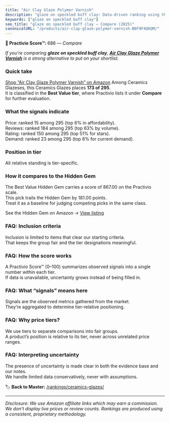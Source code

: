 ```yaml
---
title: "Air Clay Glaze Polymer Varnish"
description: "glaze on speckled buff clay: Data-driven ranking using the Practivio Score™. Positioned by quality, value, demand, findability, momentum."
keywords: ["glaze on speckled buff clay"]
seo_title: "glaze on speckled buff clay — Compare (2025)"
canonicalURL: "/products/air-clay-glaze-polymer-varnish-B0F9F4Q6QM/"
---
```


**🛒 Practivio Score™:** 686 — _Compare_


*If you're comparing **glaze on speckled buff clay**, **[Air Clay Glaze Polymer Varnish](https://www.amazon.com/dp/B0F9F4Q6QM?tag=practivio-20)** is a strong alternative to put on your shortlist.*
### Quick take
[Shop “Air Clay Glaze Polymer Varnish” on Amazon](https://www.amazon.com/dp/B0F9F4Q6QM?tag=practivio-20)
Among Ceramics Glazeses, this Ceramics Glazes places **173 of 295**.  
It is classified in the **Best Value tier**, where Practivio lists it under **Compare** for further evaluation.

### What the signals indicate
Price: ranked 15 among 295 (top 6% in affordability).  
Reviews: ranked 184 among 295 (top 63% by volume).  
Rating: ranked 150 among 295 (top 51% for stars).  
Demand: ranked 23 among 295 (top 8% for current demand).

### Position in tier
All relative standing is tier-specific.

### How it compares to the Hidden Gem
The Best Value Hidden Gem carries a score of 867.00 on the Practivio scale.  
This pick trails the Hidden Gem by 181.00 points.  
Treat it as a baseline for judging competing picks in the same class.  

See the Hidden Gem on Amazon → [View listing](https://www.amazon.com/dp/B075L8LCTG?tag=practivio-20)

### FAQ: Inclusion criteria
Inclusion is limited to items that clear our starting criteria.  
That keeps the group fair and the tier designations meaningful.

### FAQ: How the score works
A Practivio Score™ (0–100) summarizes observed signals into a single number within each tier.  
If data is unavailable, uncertainty grows instead of being filled in.

### FAQ: What “signals” means here
Signals are the observed metrics gathered from the market.  
They’re aggregated to determine tier-relative positioning.

### FAQ: Why price tiers?
We use tiers to separate comparisons into fair groups.  
A product’s position is relative to its tier, never across unrelated price ranges.

### FAQ: Interpreting uncertainty
The presence of uncertainty is made clear in both the evidence base and our notes.  
We handle limited data conservatively, never with assumptions.

<!-- Missing template for Compare/CompareWithinPriceClass -->


🏷️ **Back to Master:** [/rankings/ceramics-glazes/](/rankings/ceramics-glazes/)

---
_Disclosure: We use Amazon affiliate links which may earn a commission. We don’t display live prices or review counts. Rankings are produced using a consistent, proprietary methodology._
